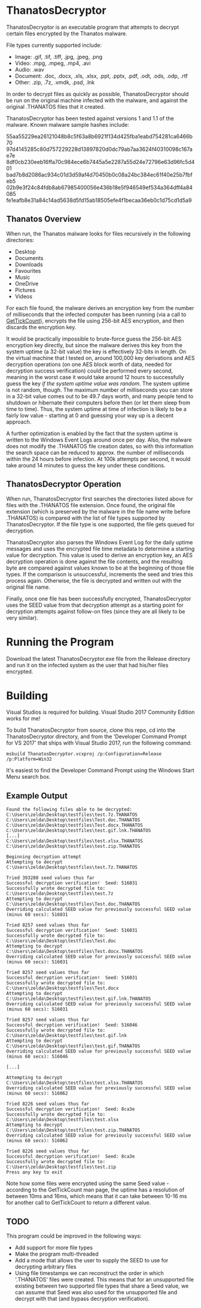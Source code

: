 # ThanatosDecryptor

ThanatosDecryptor is an executable program that attempts to decrypt certain files encrypted by the Thanatos malware.

File types currently supported include:
+ Image: .gif, .tif, .tiff, .jpg, .jpeg, .png
+ Video: .mpg, .mpeg, .mp4, .avi
+ Audio: .wav
+ Document: .doc, .docx, .xls, .xlsx, .ppt, .pptx, .pdf, .odt, .ods, .odp, .rtf
+ Other: .zip, .7z, .vmdk, .psd, .lnk

In order to decrypt files as quickly as possible, ThanatosDecryptor should be run on the original machine infected with the malware, and against the original .THANATOS files that it created.

ThanatosDecryptor has been tested against versions 1 and 1.1 of the malware.  Known malware sample hashes include:

55aa55229ea26121048b8c5f63a8b6921f134d425fba1eabd754281ca6466b70
97d4145285c80d757229228d13897820d0dc79ab7aa3624f40310098c167ae7e
8df0cb230eeb16ffa70c984ece6b7445a5e2287a55d24e72796e63d96fc5d401
bad7b8d2086ac934c01d3d59af4d70450b0c08a24bc384ec61f40e25b7fbfeb5
02b9e3f24c84fdb8ab67985400056e436b18e5f946549ef534a364dff4a84085
fe1eafb8e31a84c14ad5638d5fd15ab18505efe4f1becaa36eb0c1d75cd1d5a9

## Thanatos Overview

When run, the Thanatos malware looks for files recursively in the following directories:

+ Desktop
+ Documents
+ Downloads
+ Favourites
+ Music
+ OneDrive
+ Pictures
+ Videos

For each file found, the malware derives an encryption key from the number of milliseconds that the infected computer has been running (via a call to [GetTickCount](https://msdn.microsoft.com/en-us/library/windows/desktop/ms724408%28v=vs.85%29.aspx?f=255&MSPPError=-2147217396)), encrypts the file using 256-bit AES encryption, and then discards the encryption key.

It would be practically impossible to brute-force guess the 256-bit AES encryption key directly, but since the malware derives this key from the system uptime (a 32-bit value) the key is effectively 32-bits in length.  On the virtual machine that I tested on, around 100,000 key derivations and AES decryption operations (on one AES block worth of data, needed for decryption success verification) could be performed every second, meaning in the worst case it would take around 12 hours to successfully guess the key *if the system uptime value was random*.  The system uptime is not random, though.  The maximum number of milliseconds you can store in a 32-bit value comes out to be 49.7 days worth, and many people tend to shutdown or hibernate their computers before then (or let them sleep from time to time).  Thus, the system uptime at time of infection is likely to be a fairly low value - starting at 0 and guessing your way up is a decent approach.

A further optimization is enabled by the fact that the system uptime is written to the Windows Event Logs around once per day.  Also, the malware does not modify the .THANATOS file creation dates, so with this information the search space can be reduced to approx. the number of milliseconds within the 24 hours before infection.  At 100k attempts per second, it would take around 14 minutes to guess the key under these conditions.

## ThanatosDecryptor Operation

When run, ThanatosDecryptor first searches the directories listed above for files with the .THANATOS file extension.  Once found, the original file extension (which is preserved by the malware in the file name write before .THANATOS) is compared with the list of file types supported by ThanatosDecryptor.  If the file type is one supported, the file gets queued for decryption.

ThanatosDecryptor also parses the Windows Event Log for the daily uptime messages and uses the encrypted file time metadata to determine a starting value for decryption.  This value is used to derive an encryption key, an AES decryption operation is done against the file contents, and the resulting byte are compared against values known to be at the beginning of those file types.  If the comparison is unsuccessful, increments the seed and tries this process again.  Otherwise, the file is decrypted and written out with the original file name.

Finally, once one file has been successfully encrypted, ThanatosDecryptor uses the SEED value from that decryption attempt as a starting point for decryption attempts against follow-on files (since they are all likely to be very similar).

# Running the Program

Download the latest ThanatosDecryptor.exe file from the Release directory and run it on the infected system as the user that had his/her files encrypted.

# Building

Visual Studios is required for building.  Visual Studio 2017 Community Edition works for me!

To build ThanatosDecryptor from source, clone this repo, cd into the ThanatosDecryptor directory, and from the 'Developer Command Prompt for VS 2017' that ships with Visual Studio 2017, run the following command:

```
msbuild ThanatosDecryptor.vcxproj /p:Configuration=Release /p:Platform=Win32
```

It's easiest to find the Developer Command Prompt using the Windows Start Menu search box.

## Example Output
```
Found the following files able to be decrypted:
C:\Users\zelda\Desktop\testfiles\test.7z.THANATOS
C:\Users\zelda\Desktop\testfiles\Test.doc.THANATOS
C:\Users\zelda\Desktop\testfiles\Test.docx.THANATOS
C:\Users\zelda\Desktop\testfiles\test.gif.lnk.THANATOS
[...]
C:\Users\zelda\Desktop\testfiles\test.xlsx.THANATOS
C:\Users\zelda\Desktop\testfiles\test.zip.THANATOS

Beginning decryption attempt
Attempting to decrypt C:\Users\zelda\Desktop\testfiles\test.7z.THANATOS

Tried 393288 seed values thus far
Successful decryption verification!  Seed: 516031
Successfully wrote decrypted file to: C:\Users\zelda\Desktop\testfiles\test.7z
Attempting to decrypt C:\Users\zelda\Desktop\testfiles\Test.doc.THANATOS
Overriding calculated SEED value for previously successful SEED value (minus 60 secs): 516031

Tried 8257 seed values thus far
Successful decryption verification!  Seed: 516031
Successfully wrote decrypted file to: C:\Users\zelda\Desktop\testfiles\Test.doc
Attempting to decrypt C:\Users\zelda\Desktop\testfiles\Test.docx.THANATOS
Overriding calculated SEED value for previously successful SEED value (minus 60 secs): 516031

Tried 8257 seed values thus far
Successful decryption verification!  Seed: 516031
Successfully wrote decrypted file to: C:\Users\zelda\Desktop\testfiles\Test.docx
Attempting to decrypt C:\Users\zelda\Desktop\testfiles\test.gif.lnk.THANATOS
Overriding calculated SEED value for previously successful SEED value (minus 60 secs): 516031

Tried 8257 seed values thus far
Successful decryption verification!  Seed: 516046
Successfully wrote decrypted file to: C:\Users\zelda\Desktop\testfiles\test.gif.lnk
Attempting to decrypt C:\Users\zelda\Desktop\testfiles\test.gif.THANATOS
Overriding calculated SEED value for previously successful SEED value (minus 60 secs): 516046

[...]

Attempting to decrypt C:\Users\zelda\Desktop\testfiles\test.xlsx.THANATOS
Overriding calculated SEED value for previously successful SEED value (minus 60 secs): 516062

Tried 8226 seed values thus far
Successful decryption verification!  Seed: 8ca3e
Successfully wrote decrypted file to: C:\Users\zelda\Desktop\testfiles\test.xlsx
Attempting to decrypt C:\Users\zelda\Desktop\testfiles\test.zip.THANATOS
Overriding calculated SEED value for previously successful SEED value (minus 60 secs): 516062

Tried 8226 seed values thus far
Successful decryption verification!  Seed: 8ca3e
Successfully wrote decrypted file to: C:\Users\zelda\Desktop\testfiles\test.zip
Press any key to exit
```

Note how some files were encrypted using the same Seed value - according to the GetTickCount man page, the uptime has a resolution of between 10ms and 16ms, which means that it can take between 10-16 ms for another call to GetTickCount to return a different value.

## TODO

This program could be improved in the following ways:
+ Add support for more file types
+ Make the program multi-threaded
+ Add a mode that allows the user to supply the SEED to use for decrypting arbitrary files
+ Using file timestamps we can reconstruct the order in which '.THANATOS' files were created.  This means that for an unsupported file existing between two supported file types that share a Seed value, we can assume that Seed was also used for the unsupported file and decrypt with that (and bypass decryption verification).

